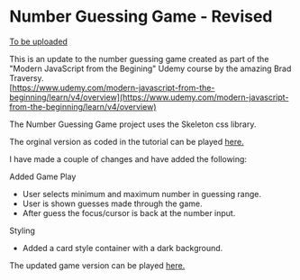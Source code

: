 # Number Guessing Game - Revised

[To be uploaded](#)

This is an update to the number guessing game created as part of the "Modern JavaScript from the Begining" Udemy course by the amazing Brad Traversy.\
[https://www.udemy.com/modern-javascript-from-the-beginning/learn/v4/overview](https://www.udemy.com/modern-javascript-from-the-beginning/learn/v4/overview)

The Number Guessing Game project uses the Skeleton css library.

The orginal version as coded in the tutorial can be played [here.](#)

I have made a couple of changes and have added the following:

Added Game Play
- User selects minimum and maximum number in guessing range.
- User is shown guesses made through the game.
- After guess the focus/cursor is back at the number input.

Styling
- Added a card style container with a dark background.

The updated game version can be played [here.](#)